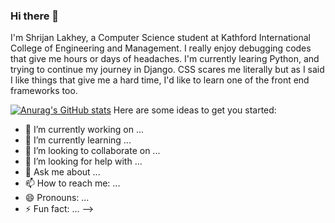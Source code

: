 ### Hi there 👋

I'm Shrijan Lakhey, a Computer Science student at Kathford International College of Engineering and Management. I really enjoy debugging codes that give me hours or days of headaches. I'm currently learing Python, and trying to continue my journey in Django. CSS scares me literally but as I said I like things that give me a hard time, I'd like to learn one of the front end frameworks too.

[![Anurag's GitHub stats](https://github-readme-stats.vercel.app/api?username=shrijanlakhey)](https://github.com/anuraghazra/github-readme-stats)
Here are some ideas to get you started:

- 🔭 I’m currently working on ...
- 🌱 I’m currently learning ...
- 👯 I’m looking to collaborate on ...
- 🤔 I’m looking for help with ...
- 💬 Ask me about ...
- 📫 How to reach me: ...
- 😄 Pronouns: ...
- ⚡ Fun fact: ...
-->
